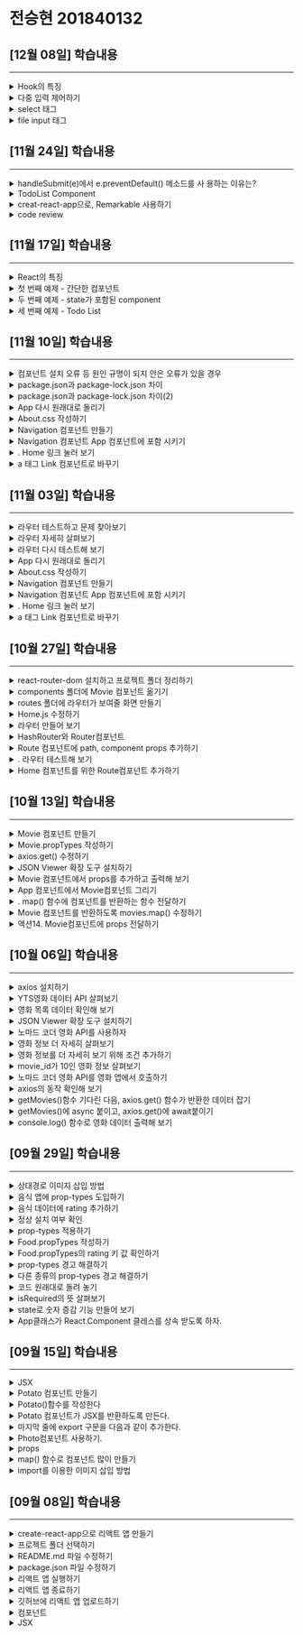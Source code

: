 # 전승현 201840132 


##  [12월 08일] 학습내용
------

<details>
<summary>Hook의 특징</summary>

1.  선택적 사용 기존의 코드를 다시 작성할 필요 없이 일부의 컴포넌트들 안에서 Hook을
    사용할 수 있다. 그러니 당장 Hook이 없다면 Hook을 사용할 필요는 없다.
2. 100%이전 버전과 호환성Hook은 호환성을 깨뜨리는 변화가없다.
3. 현재 시간은 왜 저장하는 걸까? 조금 생각해 보자.
4.  현재 사용가능 Hook은 v16.8.0에서 사용가능

~~~javascript
import React, { useState } from 'react';

function Example() {
  // "count"라는 새 상태 변수를 선언합니다
  const [count, setCount] = useState(0);

  return (
    <div>
      <p>You clicked {count} times</p>
      <button onClick={() => setCount(count + 1)}>
        Click me
      </button>
    </div>
  );
}
~~~


</details>

<details>
<summary> 다중 입력 제어하기</summary>

1.  여러 input 엘리먼트를 제어해야할 때, 각 엘리먼트에 name 어트리뷰트를 추가하고
event.target.name 값을 통해 핸들러가 어떤 작업을 할 지 선택할 수 있게 해줍니다.
~~~javascript
class Reservation extends React.Component {
  constructor(props) {
    super(props);
    this.state = {
      isGoing: true,
      numberOfGuests: 2
    };

    this.handleInputChange = this.handleInputChange.bind(this);
  }

  handleInputChange(event) {
    const target = event.target;
    const value = target.type === 'checkbox' ? target.checked : target.value;
    const name = target.name;

    this.setState({
      [name]: value
    });
  }

  render() {
    return (
      <form>
        <label>
          Is going:
          <input
            name="isGoing"
            type="checkbox"
            checked={this.state.isGoing}
            onChange={this.handleInputChange} />
        </label>
        <br />
        <label>
          Number of guests:
          <input
            name="numberOfGuests"
            type="number"
            value={this.state.numberOfGuests}
            onChange={this.handleInputChange} />
        </label>
      </form>
    );
  }
}

~~~




</details>


<details>
<summary> select 태그
</summary>


1. HTML에서 select는 드롭 다운 목록을 만듭니다. 예를 들어, 이 HTML은 과일 드롭 다운 목록을 만듭니다.


~~~javascript
<textarea>
  <select>
  <option value="grapefruit">Grapefruit</option>
  <option value="lime">Lime</option>
  <option selected value="coconut">Coconut</option>
  <option value="mango">Mango</option>
</select>
</textarea>

~~~

</details>

<details>
<summary> file input 태그</summary>

1. HTML에서 는 사용자가 하나 이상의 파일을 자신의 장치 저장소에서 서버로 업로드하거나 File API를 통해 JavaScript로 조작할 수 있습니다.

~~~javascript

<input type="file" />
~~~

</details>










##  [11월 24일] 학습내용
------

<details>
<summary>handleSubmit(e)에서 e.preventDefault() 메소드를 사
용하는 이유는?
 </summary>

1.  stae.text의 길이가 0이면 아무 것도 반환하지 않는다
2. 0이 아니면 newItem에 입력 받은 text와 현재 시간을 저장한다.
3. 현재 시간은 왜 저장하는 걸까? 조금 생각해 보자.
4.  이렇게 저장된 newItem을 state의 item배열에 저장하고, text를 비운다


</details>

<details>
<summary> TodoList Component</summary>

1.  TodoList class를 생성한다.
2. ul 안에 추가된 task를 li로 출력한다.
3. 앞서 저장한 id값은 key props로 사용한다.
4. 마지막으로 ReactDOM으로 랜더링만 하면 끝난다.




</details>


<details>
<summary>  creat-react-app으로, Remarkable 사용하기
</summary>


1. creat-react-app으로 markdown-editor 프로젝트를 생성한다.
2. 정상 동작을 확인하다.
3. App.js에 있는 필요없는 코드를 삭제한다.
4. App.js에 문서의 코드를 복사해 넣는다.
5. component의 이름을 App으로 수정한다.
6. rendering은 index.js에 위임한다.
7. Remarkable을 설치한다.
8. React와 Remarkable을 import한다.
9. 동작이 되는지 확인한다.

~~~javascript
class MarkdownEditor extends React.Component {
  constructor(props) {
    super(props);
    this.md = new Remarkable();
    this.handleChange = this.handleChange.bind(this);
    this.state = { value: 'Hello, **world**!' };
  }

  handleChange(e) {
    this.setState({ value: e.target.value });
  }

  getRawMarkup() {
    return { __html: this.md.render(this.state.value) };
  }

  render() {
    return (
      <div className="MarkdownEditor">
        <h3>Input</h3>
        <label htmlFor="markdown-content">
          Enter some markdown
        </label>
        <textarea
          id="markdown-content"
          onChange={this.handleChange}
          defaultValue={this.state.value}
        />
        <h3>Output</h3>
        <div
          className="content"
          dangerouslySetInnerHTML={this.getRawMarkup()}
        />
      </div>
    );
  }
}

ReactDOM.render(
  <MarkdownEditor />,
  document.getElementById('markdown-example')
);

~~~

</details>

<details>
<summary> code review</summary>

1. 외부 컴포넌트를 사용하기 위해 생성자 내에 객체를 생성한다.
2. state를 이용하여 Remarkable에 변환할 마크다운 문장을 제출한다.
3. 글이 입력되면 handleChange 이벤트를 사용하여 state의 value를 갱신한다.
4. getRawMarkup() 메소드를 통해 html을 반환 받는다.



</details>



##  [11월 17일] 학습내용
------

<details>
<summary>React의 특징
 </summary>

1. 상호작용이 많은 UI개발에 적합하다.
2. 컴포넌트 로직은 JavaScript로 작성한다.
3. 캡슐화된 컴포넌트로 개발되어 재사용이 용이하다.
4. DOM과는 별개로 상태를 관리할 수 있다.
5. 기술 스택의 나머지 부분에는 관여하지 않는다.
6. 기존 코드와 별개로 개발이 가능하다.
7. React Native를 이용하면 모바일 앱도 만들 수 있다.

</details>

<details>
<summary>  첫 번째 예제 - 간단한 컴포넌트</summary>

~~~javascript
class HelloMessage extends React.Component {
  render() {
    return (
      <div>
        Hello {this.props.name}
      </div>
    );
  }
}

ReactDOM.render(
  <HelloMessage name="Taylor" />,
  document.getElementById('hello-example')
);

~~~


</details>


<details>
<summary>  두 번째 예제 - state가 포함된 component
</summary>

~~~javascript
class Timer extends React.Component {
  constructor(props) {
    super(props);
    this.state = { seconds: 0 };
  }

  tick() {
    this.setState(state => ({
      seconds: state.seconds + 1
    }));
  }

  componentDidMount() {
    this.interval = setInterval(() => this.tick(), 1000);
  }

~~~

</details>

<details>
<summary> 세 번째 예제 - Todo List</summary>

~~~javascript
class TodoApp extends React.Component {
  constructor(props) {
    super(props);
    this.state = { items: [], text: '' };
    this.handleChange = this.handleChange.bind(this);
    this.handleSubmit = this.handleSubmit.bind(this);
  }

  render() {
    return (
      <div>
        <h3>TODO</h3>
        <TodoList items={this.state.items} />
        <form onSubmit={this.handleSubmit}>
          <label htmlFor="new-todo">
            What needs to be done?
          </label>
          <input
            id="new-todo"
            onChange={this.handleChange}
            value={this.state.text}
          />
          <button>
            Add #{this.state.items.length + 1}
          </button>
        </form>
      </div>
    );
  }

  handleChange(e) {
    this.setState({ text: e.target.value });
  }

  handleSubmit(e) {
    e.preventDefault();
    if (this.state.text.length === 0) {
      return;
    }
    const newItem = {
      text: this.state.text,
      id: Date.now()
    };
    this.setState(state => ({
      items: state.items.concat(newItem),
      text: ''
    }));
  }
}

class TodoList extends React.Component {
  render() {
    return (
      <ul>
        {this.props.items.map(item => (
          <li key={item.id}>{item.text}</li>
        ))}
      </ul>
    );
  }
}

ReactDOM.render(
  <TodoApp />,
  document.getElementById('todos-example')
);

~~~


</details>




##  [11월 10일] 학습내용
------

<details>
<summary>컴포넌트 설치 오류 등 원인 규명이 되지 안은 오류가 있을 경우 </summary>

1. npm cache clean --force
2. npm rebuild
3. rm -rf node_modules
4. npm install


</details>

<details>
<summary>  package.json과 package-lock.json 차이</summary>

1. package.json은 패기지 의존성 관리 파일이다
2. 협업을 할 때는 팀원들 각자의 컴퓨터에 같은 패키지들을 설치해서 동일한 개발환경을 구성해야 하는
게 이때 사용하는 것이 package.json이다.
3. 물론 개인의 프로젝트를 재 생성하거나, 이번의 경우처럼 오류가 있을 때도 유용하게 사용된다
4. 하지만 간혹 팀원들 중 버전이 다르게 설치되는 경우 앱이 동작하지 않는 경우도 있어 난감할 때가 생
긴다. 이때는 다음과 같이 확인하고 조치한다. 결국 앞서 소개한 방법으로 해결하는 것이다. 
5.  package.json의 경우는 version range를 사용한다. "express": "~4.16.1“
6. package-lock.json은 package.json 이 변경될 때 마다 업데이트 되는 것으로 좀더 정확한 버전이
기록되어 있다.


</details>


<details>
<summary>  package.json과 package-lock.json 차이(2)</summary>

1. npm install 을 진행하더라도 서로 다른 node_modules트리를 생성하는 경우가 발생한다. 
2. 이것은 npm의 버전이 다른 경우, npm 알고리즘의 차이가 나기 때문이다. 
3. 그래서 팀원 간의 문제가 발행하면 npm버전부터 확인한다.
4. 그리고 package-lock.json파일이 있으면 npm install명령은 package.json 을 사용하지 않고
package-lock.json 을 사용하여 node-modules 를 생성한다.


</details>

<details>
<summary> App 다시 원래대로 돌리기</summary>

1. Route 컴포넌트에 exact props를 추가하면 해결할 수 있다
2. exact props는 Route 컴포넌트가 path props와 정확하게 일치하는 URL에만 반응하도록 한다.



</details>

<details>
<summary> About.css 작성하기</summary>

1. route 폴더에 About.css파일을 생성한고, css 코드를 작성한다. (kabab case사용하기)
2. About.js에 About.css를 import하고, 적용할 수 있도록 내용도 수정한다



</details>


<details>
<summary>  Navigation 컴포넌트 만들기</summary>

1.  Home과 About이라는 2개의 버튼을 만들고, 각각의 버튼을 눌렸을 때 해당 화면이 보이도록 할 것
이다
2. 먼저 components폴더에 Navigation.js파일을 만들고, 2개의 a 태그를 반환하도록 작성한다



</details>


<details>
<summary> Navigation 컴포넌트 App 컴포넌트에 포함 시키기</summary>

1. App컴포넌트에 Navigation을 import시키고, <HashRoute>에서 불러오게 한다.
2. 앱을 실행하면 Navigation이 출력되는 것을 확인할 수 있다
3. 하지만 동작은 잘 될까? 다음 액션에서 확인해 보자.

</details>

<details>
<summary> . Home 링크 눌러 보기</summary>

1. Home링크를 눌러본다.
2. • 링크를 클릭할 때마다 리액트가 죽고, 새 페이지가 열리는 문제가 발생한다.
3. • 원인은 a 태그의 href속성이 페이지 전체를 다시 그리는 성질을 갖고 있기 때문이다.
4. 이대로 라면 필요한 부분만 다시 그려주는 리액트를 써야할 이유가 없다. 
5. 이 문제를 해결하려면 react-router-dom의 Link 컴포넌트를 사용하면 된다.

</details>


<details>
<summary> a 태그 Link 컴포넌트로 바꾸기</summary>

1. Navigation 컴포넌트에 Link 컴포넌트를 import하고 a 태그를 Link 컴포넌트로 바꾼다. • href속성은 to로 수정한다.
2. 앱을 실행하고 링크를 클릭해 본다. 페이지 전체 고침 문제가 해결된 것을 확인할 수 있다

</details>


##  [11월 03일] 학습내용
------

<details>
<summary> 라우터 테스트하고 문제 찾아보기</summary>

1. localhost:3000에 접속하면 주소 뒤에 자동으로 /#/가 붙으면서 영화 앱 화면이 나타난다.
2. 이번에는 /about에도 접속해 본다. 당연히 About 컴포넌트만 출력되야 함에도, Movie 컴포넌트가
함께 출력된다.
3. 이제부터 이 문제를 해결해 보도록 한다.


</details>

<details>
<summary>  라우터 자세히 살펴보기</summary>

1. • App 컴포넌트에 라우터를 다음과 같이 구성한다
~~~javascript
  <HashRouter>
        <Navigation />
        <Route path = '/' exact={true} component={Home} />
        <Route path = '/about' component={About} />
        <Route path = '/movie-detale' componente={Detail} />
    </HashRouter>
~~~

</details>


<details>
<summary> 라우터 다시 테스트해 보기</summary>

1. /home에 접속하면 문제가 없어 보이지만, /home/introduction에 접속하면 Home이 함께 나오는
문제는 여전하다.
2. 라우터는 사용자가 /home/introduction에 접속하면 /, /home, /home/introduction 순서로
path props가 있는지를 찾는다. 그런데 이들 모두가 path props를 갖고 있기 때문에 introduction
에 접속하면 이 모든 것이 보이는 것이다.
3. • 이와 같은 이유로 /about에 접속하면 /, /about 순서로 path props를 찾기 때문에 Home과 About
컴포넌트 모두 출력되는 것이었다.


</details>

<details>
<summary> App 다시 원래대로 돌리기</summary>

1. Route 컴포넌트에 exact props를 추가하면 해결할 수 있다
2. exact props는 Route 컴포넌트가 path props와 정확하게 일치하는 URL에만 반응하도록 한다.



</details>

<details>
<summary> About.css 작성하기</summary>

1. route 폴더에 About.css파일을 생성한고, css 코드를 작성한다. (kabab case사용하기)
2. About.js에 About.css를 import하고, 적용할 수 있도록 내용도 수정한다



</details>


<details>
<summary>  Navigation 컴포넌트 만들기</summary>

1.  Home과 About이라는 2개의 버튼을 만들고, 각각의 버튼을 눌렸을 때 해당 화면이 보이도록 할 것
이다
2. 먼저 components폴더에 Navigation.js파일을 만들고, 2개의 a 태그를 반환하도록 작성한다



</details>


<details>
<summary> Navigation 컴포넌트 App 컴포넌트에 포함 시키기</summary>

1. App컴포넌트에 Navigation을 import시키고, <HashRoute>에서 불러오게 한다.
2. 앱을 실행하면 Navigation이 출력되는 것을 확인할 수 있다
3. 하지만 동작은 잘 될까? 다음 액션에서 확인해 보자.

</details>

<details>
<summary> . Home 링크 눌러 보기</summary>

1. Home링크를 눌러본다.
2. • 링크를 클릭할 때마다 리액트가 죽고, 새 페이지가 열리는 문제가 발생한다.
3. • 원인은 a 태그의 href속성이 페이지 전체를 다시 그리는 성질을 갖고 있기 때문이다.
4. 이대로 라면 필요한 부분만 다시 그려주는 리액트를 써야할 이유가 없다. 
5. 이 문제를 해결하려면 react-router-dom의 Link 컴포넌트를 사용하면 된다.

</details>


<details>
<summary> a 태그 Link 컴포넌트로 바꾸기</summary>

1. Navigation 컴포넌트에 Link 컴포넌트를 import하고 a 태그를 Link 컴포넌트로 바꾼다. • href속성은 to로 수정한다.
2. 앱을 실행하고 링크를 클릭해 본다. 페이지 전체 고침 문제가 해결된 것을 확인할 수 있다

</details>


##  [10월 27일] 학습내용
------

<details>
<summary> react-router-dom 설치하고 프로젝트 폴더 정리하기</summary>

1. 간단한 메뉴를 추가한다.
2. 메뉴를 클릭하면 화면이 이동해야 하는데, 이때 필요한 것이 라우터이다.
3. • 라우터는 react-router-dom패키지를 이용하면 된다.
4.  react-router-dom 설치하기
~~~ javascript
> npm install react-router-dom
~~~


</details>

<details>
<summary>   components 폴더에 Movie 컴포넌트 옮기기</summary>

1. src/components 폴더 만들고 Movie컴포넌트 이동

</details>


<details>
<summary> routes 폴더에 라우터가 보여줄 화면 만들기</summary>

1. • src/routes 폴더 만들고 Home.js와 About.js 파일 생성


</details>

<details>
<summary> Home.js 수정하기</summary>

1. App.js내용을 Home.js로 복사하고 컴포넌트 이름을 Home으로 수정한다
2. Home.css를 생성하고 Home.js에 import한다.



</details>

<details>
<summary> 라우터 만들어 보기</summary>

1. 라우터는 사용자가 입력한 URL을 통해 특정 컴포넌트를 불러준다.
2. React-router-dom은 여러 종류의 라우터를 제공하는데, 여기서는 HashRouter와 Route컴포넌트
를 사용한다.
3. App.js에 HashRouter와 Route 컴포넌트 import하고 적용한다.


</details>


<details>
<summary> HashRouter와 Router컴포넌트</summary>

1. HashRouter와 Router컴포넌트 import한다
2. HashRouter컴포넌트가 Route컴포넌트를 감싸 반환하도록 App.js를 수정한다
3. 그리고 Home을 import 했던 코드는 잠시 지운다.
4. Route에는 2가지 props를 전달할 수 있다. 하나는 URL을 위한 path props고, 또 하나는 URL에 맞
는 컴포넌트를 불러 주기 위한 component props이다.




</details>


<details>
<summary> Route 컴포넌트에 path, component props 추가하기</summary>

1. About 컴포넌트를 import 한다.
2. Path, component props에 URL과 About 컴포넌트를 전달한다.

</details>

<details>
<summary> . 라우터 테스트해 보기</summary>

1. • localhost:3000/#에 path props로 전달했던 값 /about을 붙여 다시 접속해 보자.
2. URL은 localhost:3000/#/about이고, 액션3에서 작성했던 내용이 출력된다.
3. 이것은 Route 컴포넌트에 전달한 path props를 보고 component props에 지정한 About 컴포넌
트를 그려 준 것이다. 

</details>


<details>
<summary> Home 컴포넌트를 위한 Route컴포넌트 추가하기</summary>

1. App 컴포넌트에 Home 컴포넌트를 import하고, 또 다른 Route 컴포넌트를 추가 한다
2. path props를 “/”으로 입력한 이유는 localhost:3000에 접속하면 기본으로 보여줄 컴포넌트를
Home 컴포넌트로 하기 위해서이다.

</details>

##  [10월 13일] 학습내용
------

<details>
<summary> Movie 컴포넌트 만들기</summary>

1. src폴더에 Movie.js 파일을 새로 만든다.
2. 컴포넌트의 기본 골격을 작성한다
3. Movie 컴포넌트는 state가 필요하지 않으므로 클래스형 컴포넌트가 아닌, 함수형 컴포넌트로 작성
하기로 한다.
4. Movie에 넘어와야 하는 영화 데이터를 정의하고, 관리하기 위해 prop-types를 사용한다.
~~~ javascript
> import PropTypes from "prop-types";

function Movie() {
    return <h1></h1>;
}

Movie.propTypes = {};

export default Movie;
~~~


</details>

<details>
<summary>  Movie.propTypes 작성하기</summary>

1. 먼저 id를 Movie.propTypes를 추가 한다. 
2. id의 자료형은 Number이고, 반드시 있어야 함으로 PropType.number.isRequired로 작성한다.
3. year, title, summary, poster를 각각 Movie.propTypes에 추가 한다. 
4. 여기서 poster props는 영화 포스터 이미지 주소를 저장하기 위한 것이다

~~~ javascript
Movie.propTypes = {
  year: PropTypes.number.isRequired,
  title: PropTypes.string.isRequired,
  summary: PropTypes.string.isRequired,
  poster: PropTypes.string.isRequired,
  genres: PropTypes.arrayOf(PropTypes.string).isRequired,
};

~~~





</details>


<details>
<summary>axios.get() 수정하기</summary>

~~~ javascript
getMovie = async () => {
    //movies.data.data.movies
    const {
      data: {
        data: { movies },
      },
    } = await axios.get("https://yts-proxy.now.sh/list_movies.json?_by=rating");

~~~


</details>

<details>
<summary> JSON Viewer 확장 도구 설치하기</summary>

1. JSON Viewer라는 확장 도구를 설치하면 정상적으로 볼 수 있다.
2. 크롬 웹스토어에서 JSON Viewer라고 검색하고 설치한다



</details>

<details>
<summary> Movie 컴포넌트에서 props를 추가하고 출력해 보기</summary>

1. Movie 컴포넌트에서 id, title, year, summary, poster props를 받아 출력할 수 있도록 수정한다.
2. App 컴포넌트에서 Movie컴포넌트를 그릴 때 title만 우선 출력하도록 만들어 보자.
3. 음식 앱을 만들 때 컴포넌트를 map() 함수로 출력했던 것과 같이 코딩한다.


~~~ javascript
function Movie({ id, year, title, summary, poster }) {
    return <h4>{title}</h4>;
}

~~~
</details>


<details>
<summary> App 컴포넌트에서 Movie컴포넌트 그리기</summary>

1. We are ready를 출력하고 있는 자리, 즉 로딩이 완료 되면 실행되는 자리에 movies.map()을 사용
한다.
2. map() 함수의 첫 번째 인자로 컴포넌트를 반환하는 함수를 전달하면 된다.
~~~ javascript
render() {
    const { isLoading, movies} = this.state;
    return <div>{isLoading ? 'Loading..' : movies.map()}</div>;
}

~~~



</details>


<details>
<summary>. map() 함수에 컴포넌트를 반환하는 함수 전달하기</summary>

1. 우선 console탭에 영화 데이터를 출력한 다음, 아무것도 반환하지 않는 함수를 전달해 본다
~~~ javascript
{isLoading
? 'Loading...'
: movies.map((movie)=>{
    console.log(movie)
    return
})}

~~~

</details>

<details>
<summary> Movie 컴포넌트를 반환하도록 movies.map() 수정하기</summary>

1. App.js에 Movie 컴포넌트를 import한 다음, movies.map()에 전달한 함수가 <Movie />를 반환하
도록 한다.
~~~ javascript
import Moive from './Movie'

~~~

</details>


<details>
<summary>액션14. Movie컴포넌트에 props 전달하기</summary>

1. id, year, title, summary, poster를 isRequired로 설정했기 때문에 props를 모두 전달해야 한다.
2. • 단, poster props의 경우 키 이름이 medium_cover_image이므로 movies.poster가 아니라
movies.medium_cover_image라고 작성한다.
3. setTimeout은 이제 사용할 필요가 없으니 삭제한다.
4. App을 실행해 보면 영화 제목이 나오는 것을 확인할 수 있다.

~~~ javascript
  <Movie
                  key={movie.id}
                  id={movie.id}
                  year={movie.year}
                  title={movie.title}
                  summary={movie.summary}
                  poster={movie.medium_cover_image}


~~~
</details>





##  [10월 06일] 학습내용
------

<details>
<summary>axios 설치하기</summary>

1. javascript에서는 영화 데이터를 로딩 할 때 fetch()함수를 사용한다. 
2. 하지만 이 시간은 javascript시간이 아님으로 그 대신 axios를 사용하도록 한다.
3. public 폴더에 images폴더를 생성한다
4. 터미널에서 다음과 같이 입력하여 axios를 설치한다.
~~~
> npm install axios
~~~


</details>

<details>
<summary>  YTS영화 데이터 API 살펴보기</summary>

1. 브라우저 주소창에 yts.lt/api 라고 입력하고, YTS영화 데이터 API 사이트에 접속해 보자.
2. 앞으로 사용할 API는 'List Movies API'이다.
3. List Movies를 클릭한다. 로그인 하지 않아도 된다.
4. API는 특정 주소를 입력하면 그 주소에 맞는 결과를 보내 준다.
5. 조건도 붙일 수 있도록 제공한다.
6. 우리는 Endpoint의 가장 위에 있는 주소를 사용한다. 이 주소는 최신 영화 20개에 대한 데이터를 기
본으로 보내 준다



</details>


<details>
<summary>영화 목록 데이터 확인해 보기</summary>

1. • 브라우저에서 Endpoint의 주소 중 json으로 끝나는 주소를 입력한다.
2. • min스타일로 제공되기 때문에 보기가 아주 불편하다.



</details>

<details>
<summary> JSON Viewer 확장 도구 설치하기</summary>

1. JSON Viewer라는 확장 도구를 설치하면 정상적으로 볼 수 있다.
2. 크롬 웹스토어에서 JSON Viewer라고 검색하고 설치한다



</details>

<details>
<summary>노마드 코더 영화 API를 사용하자</summary>

1. API GitHub에 접속해 보면 README.md 소개 글에 다음과 같은 내용이 있다
2. YTS의 endpoint /list_movies.json을 사용하려면 yts-proxy.now.sh에 /list_movies.json을 붙이
면 된다.
3. 만일 YTS의 다른 endpoint와 함께 노마드 코더 영화 API를 사용하려면,
yts-proxy.now.sh에 endpoint를 붙이면 된다.

</details>


<details>
<summary>영화 정보 더 자세히 살펴보기</summary>

1. 영화정보를 좀더 자세히 살펴보자
2. 주소창에 yts-proxy.now.sh/movie_details.json라고 접속하면 아무 것도 출력되지 않는다.
3. API가 movie_id라는 조건을 요구하기 때문이다.


</details>


<details>
<summary>영화 정보를 더 자세히 보기 위해 조건 추가하기</summary>

1. yts.mx/api#mivie_details에 접속하면
movie_details Endpoint는 movie_id가 필수임을 알
수 있다.
2. 즉 yts-proxy.now.sh/list_movies.json에 movie_id를
추가해야 한다.
3. Example에 있는 주소를 보면 movie_id를 어떻게 추가
하는지 알 수 있다.


</details>

<details>
<summary> movie_id가 10인 영화 정보 살펴보기</summary>

1. yts-proxy.now.sh/list_movies.json?movie_id=10 이하고 접속하면 아이디가 10인 영화의 자세
한 정보를 볼 수 있다.



</details>


<details>
<summary>노마드 코더 영화 API를 영화 앱에서 호출하기</summary>

1. API를 사용하려면 axios를 import한 다음, componentDidMount()함수에서 axios로 API를 호출
하면 된다
2. axios.get()함수의 인자에 URL을 전달하여 API를 호출했다
3. setTimeout은 이제 사용할 필요가 없으니 삭제한다.
4. 실행해 보면 여전히 Loading... 이라고만 나온다.

</details>

<details>
<summary>axios의 동작 확인해 보기</summary>

1. axios가 동작하는지 살펴보자.
2. network탭을 열고 브라우저 새로고침(Ctrl+F5)을 한다
3. name이라는 항목에 list_movies.json이라고 나온 부분이 바로 axios가 API를 호출해서 발생한 것
이다.

</details>

<details>
<summary>getMovies()함수 기다린 다음, axios.get() 함수가 반환한 데이터 잡기</summary>

1. getMovies()함수를 만들고, 이 함수 안에서 axios.get()이 실행하도록 한다.
2. axios.get()의 return값은 movies에 저장한다. 
3. componentDidMount()함수가 실행되면 this.getMovie()가 실행된다
4. 이때 자바스크립트에게 getMovies()함수는 시간이 필요하다는 것을 알려야 하는데 이때 사용되는
것이 async, await 이다.

</details>


<details>
<summary> getMovies()에 async 붙이고, axios.get()에 await붙이기</summary>

1. 시간이 필요하다는 것을 알리기 위해서는 async, await 키워드가 필요하다. 
2. 자바스크립트에게 시간이 필요하다는 것을 알리려면 async를 ()앞에 붙이고,
3. 실제 시간이 필요한 대상인 axios.get()함수 에는 await을 붙인다.


</details>

<details>
<summary>  console.log() 함수로 영화 데이터 출력해 보기 </summary>

1. 앞에서 우리가 작업한 결과로 API가 보내준 데이터는 movies에 들어가 있을 것이다. 
2. console을 통해 출력해 보자.


</details>

##  [09월 29일] 학습내용
------

<details>
<summary>상대경로 이미지 삽입 방법</summary>

1. 교재에서의 이미지 삽입은 절대 경로를 사용했다. 상대 경로로 삽입할 때는 어떻게 하면 될까?
2. Import를 사용하는 방법도 있지만 이미지가 많을 경우는 코드가 길어져 적합하지 않다.
3. public 폴더에 images폴더를 생성한다
4. 그리고 필요한 곳에 
~~~
<img src=“image/[이미지 이름]”> 
~~~
형태로 태그를 작성하면 된다.

</details>

<details>
<summary> 음식 앱에 prop-types 도입하기</summary>

1. 정의한 props의 값이 컴포넌트에 제대로 전달되지 않으면 어떻게 해야 할까?
2. Picture props에 {dish.image}가 아닌 {true}를 전달하면 어떻게 될까?
3. 여러가지 이유로 원하는 대로 이미지 등이 나오지 않을 때 이를 검사할 수 있는 방법은 없을까?
4.  이번 절에서는 이 검사 방법에 대해 알아 보도록 한다.

~~~
import React from 'react';
~~~

</details>


<details>
<summary>음식 데이터에 rating 추가하기</summary>

1. • foodLike 배열의 각 요소에 rating(평점)을 추가한다
2. • Rating props를 Food 컴포넌트에 전달하면서 이 값을 검사해 보기로 한다
3. • 그러기 위해서는 props의 자료형을 검사할 수 있도록 만들어 주는 prop-types라는 도구가 필요하
다.
4. • 다음 액션에서는 도구를 설치해 본다.


</details>

<details>
<summary>정상 설치 여부 확인</summary>

1. Package.json 파일을 열어 dependencies 키에 있는 값을 살펴보자
2. Prop-types가 등록되어 있으면 설치가 정상적으로 된 것이다
3. Prop-types는 컴포넌트가 전달받은 props가 원하는 값인지 확인해 주는 역할을 한다
4. prop-types를 통해 미리 ‘Food 컴포넌트는 반드시 picture props가 전달되야 한다’고 정의할 수 있
다.


</details>

<details>
<summary> prop-types 적용하기</summary>

1. import PropTypes from ‘prop-types’; 를 App.js 파일 맨 위에 추가해 주자.
2. 그리고 ration props를 Food 컴포넌트에 전달하자. 
3. 아직 prop-types를 적용한 상태는 아니다.

</details>


<details>
<summary>Food.propTypes 작성하기</summary>

1. 이제 prop-types를 적용해 보자.
2. Food.propType에 객체를 적어 주기만 하면 된다.
3. 모든 props는 문자열이고 반드시 있어야 한다는 조건을 추가해 보자.
4. 실행하면 별 문제가 없어 보이지만, 콘솔 탭을 확인해 보면 경고 메시지가 보인다.

</details>


<details>
<summary>Food.propTypes의 rating 키 값 확인하기</summary>

1. isRequired는 필요하다는 뜻 이다.
2. rating에는 string이라는 자료형이 반드시 필요하다’는 이야기 이다.


</details>

<details>
<summary> prop-types 경고 해결하기</summary>

1. rating: PropTypes.string.isRequired 대신 rating: PropTypes.number.isRequired 로 교체
2. Console탭을 확인해 보면 prop type 경고 메시지가 사라져 있다


</details>


<details>
<summary>다른 종류의 prop-types 경고 해결하기</summary>

1. Picture props의 이름을 image로 바꿔보자.
2. 화면에 사진이 나오지 않게 된다
3. Console 탭을 살펴보면 그 이유를 알 수 있다.
4. Food 컴포넌트에 picture라는 이름의 props가 필요한데, 그 값이 undefined다.

</details>

<details>
<summary>코드 원래대로 돌려 놓기</summary>

1. 이럴 경우도 props오류가 발생한 다는 생각하며, 오류 메시지를 눈으로 익혀 둔다.

</details>

<details>
<summary>isRequired의 뜻 살펴보기</summary>

1. rating props는 필수가 아니어도 되는 항목이다.
2. 다만 값이 전달되는 경우 자료형이 number이기는 해야 한다.

</details>


<details>
<summary> state로 숫자 증감 기능 만들어 보기</summary>

1. props는 정적인 데이터만 다룰 수 있다.
2. state는 동적인 데이터를 다루기 위해 사용된다
3. state는 class형 컴포넌트에서 사용된다.
4. 기존의 App.js는 04-App.js로 이름을 바꾸고 새로운 App.js 파일을 생성한다.

</details>

<details>
<summary> App클래스가 React.Component 클레스를 상속 받도록 하자. </summary>

1. class를 `React.Component`로 상속받아 생성한다.
2. `React.Component` 클래스는 500여 줄이 넘는 코드
로 여러가지 기능이 이미 구현되어 있기 때문에 사용하
기에 편리하다.
3. import할 때 `{Component}`를 써주면 extends에서
`React.`을 생략할 수 있다.

</details>

## [09월 15일] 학습내용
------

<details>
<summary>JSX</summary>

1. 컴포넌트는 자바스크립트와 HTML을 조합한 JSX라는 문법을 사용해서 만든다.
2. JSX의 문법은 JS와 HTML 문법의 조합한 것으로 사용하다 보면 자연스럽게 익힐 수 있다.

</details>

<details>
<summary>Potato 컴포넌트 만들기</summary>

1. src폴더 안에 Potato.js라는 이름의 새 파일을 만든다.
2. 첫 글자는 반드시 대문자를 사용한다
3. Import 구문을 입력해야 리액트가 JSX를 이해할 수 있으니 반드시 입력한다.

~~~
import React from 'react';
~~~

</details>


<details>
<summary>Potato()함수를 작성한다</summary>

~~~
import React from 'react';
function Potato() {

}
~~~


</details>

<details>
<summary>Potato 컴포넌트가 JSX를 반환하도록 만든다.</summary>

~~~
import React from 'react';
function Potato() {
    return <h3>I love potato</h3>;
}
~~~

</details>

<details>
<summary>마지막 줄에 export 구문을 다음과 같이 추가한다.</summary>

~~~
import React from 'react';
function Potato() {
    return <h3>I love potato</h3>;
}

export default Potato;
~~~

</details>


<details>
<summary>Photo컴포넌트 사용하기.</summary>

1. Export구문을 추가하면 다른 파일에서 해당 컴포넌트를 사용할 수 있다.
2. 교재의 액션06 처럼 코딩하는 경우 오류가 발생한다.

~~~
ReactDOM.render(<App />, document.getElementById('root'));
-> ReactDOM.render(<App /><Potato />, document.getElementById('root'));
~~~

</details>


<details>
<summary>props</summary>

- Props란 컴포넌트에서 컴포넌트로 전달하는 데이터를 말한다. 함수의 매개변수 역할을 하는 것이다.<br>
 따라서 props를 사용하면 컴포넌트를 효율적으로 사용할 수 있다.


</details>

<details>
<summary>map() 함수로 컴포넌트 많이 만들기</summary>

1. 이제 앞서 만든 foodLike에 있는 데이터로 컴포넌트를 여러 개 만든다.
2. 이때 사용되는 함수가 JS의 map()이다.
3. 이번 절에서는 map()함수의 동작을 크롬 개발자 도구의 console을 통해 살펴본다

</details>


<details>
<summary>import를 이용한 이미지 삽입 방법</summary>

1. 교재에서의 이미지 삽입은 절대 경로를 사용했다. 상대 경로로 삽입할 때는 어떻게 하면 될까?
2. 먼저 알아 둬야 할 것은 src폴더 내부에 이미지를 저장해야 한다는 것이다.
3. 그리고 상대 경로 삽입 방법은 2가지가 있는데 한가지는 import를 사용하는 방법과 require를 사용하는 방법이다.
4. 여기서는 import방법을 설명한다.
5. img01은 별칭이고 실제 이미지의 위치는 /src/images/1.jpg이다. 반드시 src 아래 두어야 한다.
6. 그리고 실제 사용한 때는 img01로 사용한다.

~~~
import img01 from './images/1.jpg'
~~~
</details>




##  [09월 08일] 학습내용
-------
<details>
<summary>create-react-app으로 리액트 앱 만들기</summary>

1. 명령 프롬프트를 실행한 다음 리액트 앱을 만들고 싶은 디렉토리로 이동해서 다음과 같이 명령을 실행한다.

2. 작업 디렉토리를 미리 만들고 실행하는 것이 작업하기가 편하다.
3. 앱의 이름은 자유롭게 해도 되지만 여기서는 movie_app_2021으로 통일한다.
4. 이제 다음과 같이 명령을 실행하면 작업 디렉토리 안에 앱 이름 디렉토리가 자동으로 생성되고 그 안에 필요한 파일들을 자동으로 설치해준다.

5. 명령은> npx create-react-app movie_app_2021

6. install중에 warning이 발생하지만 상관없다.

</details>

<details>
<summary>프로젝트 폴더 선택하기</summary>

1. 폴더를 선택하고 진행했으면 movie_app_2021폴더를 펼쳐 내용을 살펴본다

2. 만일 미리 열지 않았으면 File > Open Folder...메뉴를 선택하고 열면 된다


</details>

</details>

<details>
<summary>README.md 파일 수정하기</summary>

1. README.md 파일의 내용을 모두 지우고, 아래와 같이 입력한 후 저장한다.

2. README.md 파일은 1학기때와 같이 가장 위에 이름과 학번이 오게 하고,
다음 줄부터 날짜를 쓴 다음 매주 학습내용을 작성한다.

3. 가장 최근의 내용이 가장 위로 올라오게 작성한다.


</details>

<details>
<summary>package.json 파일 수정하기</summary>

1. test, eject 명령어는 사용하지 않기 때문에 삭제 한다. 그리고 파일을 저장한다.

</details>

<details>
<summary>리액트 앱 실행하기</summary>

1. 명령 프롬프트에서 프로젝트 폴더로 이동한 다음, >npm start로 앱을 실행한다

2. Terminal을 이용 할 때는 경로를 주의해야 한다.

3. 웹브라우저에 리액트 로고가 나타나면 정상적으로 프로젝트가 생성된 것이다.

</details>


<details>
<summary>리액트 앱 종료하기</summary>

1. App 실행되면 웹브라우저에 다음 화면이 나타난다.

2. App을 종료하려면 프롬프트에서 Ctrl + c를 누른다

</details>

<details>
<summary>깃허브에 리액트 앱 업로드하기</summary>

1. 로컬 저장소 초기화하기
+ 교재에는 구체적인 설명이 나와 있지 않으나 프로젝트 자체의 용량은 크지 않치만 node_modules 폴더에 파일이 많아 업로드,
복사, 삭제 시에 시간이 많이 소요된다.

+ 또한 필요한 것은 새로 작성된 source이기 때문에 node_modules폴더를 제외하도록.gitignore파일을 작성한다

+ VScode를 사용할 경우 좌측하단의 구름 아이콘을 클릭하면 바로 push가 가능하다.

+ 교재에서는 루트 폴더라고 하는데, 이는 프로젝트의 루트를 말하는 것이다. 교재 전체에서 그렇게 사
용하고 있으니 주의해야 한다.

2. 깃허브에 저장소 만들기

3. 깃허브 저장소에 리액트 앱 업로드하기

4. 깃허브 저장소 확인하기

</details>


<details>
<summary>컴포넌트</summary>

1. function으로 정의 내린 곳을 컴포넌트라고 한다

2. 아래 코드를 살펴보면 App()함수가 정의되어 있고, 함수는 html문서를 return해 주고 있다. 리액트에서는 이것을 "App컴포넌트를 정의했다"고한다.

</details>


<details>
<summary>JSX</summary>

1. 컴포넌트는 자바스크립트와 HTML을 조합한 JSX라는 문법을 사용해서 만든다

2. JSX의 문법은 JS와 HTML 문법의 조합한 것으로 사용하다 보면 자연스럽게 익힐 수 있다.

</details>


